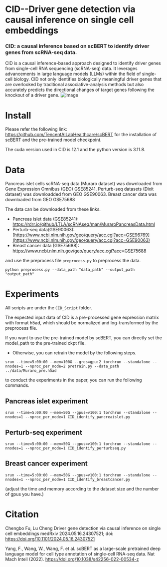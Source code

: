 # CID--Driver gene detection via causal inference on single cell embeddings

### CID: a causal inference based on scBERT to identify driver genes from scRNA-seq data.

CID is a causal inference-based approach designed to identify driver genes from single-cell RNA sequencing (scRNA-seq) data. It leverages advancements in large language models (LLMs) within the field of single-cell biology. CID not only identifies biologically meaningful driver genes that are overlooked by traditional associative-analysis methods but also accurately predicts the directional changes of target genes following the knockout of a driver gene.
![image](https://github.com/Dionysos-o/CID/assets/68541740/6d9ff1d6-e36d-45d0-8af4-c3a46338107d)

# Install

Please refer the following link: https://github.com/TencentAILabHealthcare/scBERT for the installation of scBERT and the pre-trained model checkpoint.

The cuda version used in CID is 12.1 and the python version is 3.11.8.

# Data
Pancreas islet cells scRNA-seq data (Muraro dataset) was downloaded from Gene Expression
Omnibus (GEO) GSE85241. Perturb-seq datasets (Dixit dataset) was downloadded from GEO
GSE90063. Breast cancer data was downloaded from GEO GSE75688

The data can be downloaded from these links. 
- Pancreas islet data (GSE85241): https://rdrr.io/github/LTLA/scRNAseq/man/MuraroPancreasData.html
- Perturb-seq data(GSE90063): [https://www.ncbi.nlm.nih.gov/geo/query/acc.cgi?acc=GSE96769](https://www.ncbi.nlm.nih.gov/geo/query/acc.cgi?acc=GSE90063)
- Breast cancer data (GSE75688): https://www.ncbi.nlm.nih.gov/geo/query/acc.cgi?acc=GSE75688


and use the preprocess file `preprocess.py` to preprocess the data.
```
python preprocess.py --data_path "data_path" --output_path "output_path"
```
    
# Experiments

All scripts are under the `CID_Script` folder.

The expected input data of CID is a pre-processed gene expression matrix with format h5ad, which should be normalized and log-transformed by the preprocess file.  

If you want to use the pre-trained model by scBERT, you can directly set the model_path to the pre-trained ckpt file. 

- Otherwise, you can retrain the model by the following steps.
```
srun --time=5:00:00 --mem=100G --gres=gpu:2 torchrun --standalone --nnodes=1 --nproc_per_node=2 pretrain.py --data_path ../data/Muraro_pre.h5ad 
```

to conduct the experiments in the paper, you can run the following commands.
## Pancreas islet experiment
```
srun --time=5:00:00 --mem=50G --gpus=v100:1 torchrun --standalone --nnodes=1 --nproc_per_node=1 CID_identify_pancreaislet.py 
```

## Perturb-seq experiment
```
srun --time=5:00:00 --mem=50G --gpus=v100:1 torchrun --standalone --nnodes=1 --nproc_per_node=1 CID_identify_perturbseq.py 
```
## Breast cancer experiment
```
srun --time=5:00:00 --mem=50G --gpus=v100:1 torchrun --standalone --nnodes=1 --nproc_per_node=1 CID_identify_breastcancer.py 
```
(adjust the time and memory according to the dataset size and the number of gpus you have.)



# Citation
Chengbo Fu, Lu Cheng Driver gene detection via causal inference on single cell embeddings medRxiv 2024.05.16.24307521; doi: https://doi.org/10.1101/2024.05.16.24307521

Yang, F., Wang, W., Wang, F. et al. scBERT as a large-scale pretrained deep language model for cell type annotation of single-cell RNA-seq data. Nat Mach Intell (2022). https://doi.org/10.1038/s42256-022-00534-z



